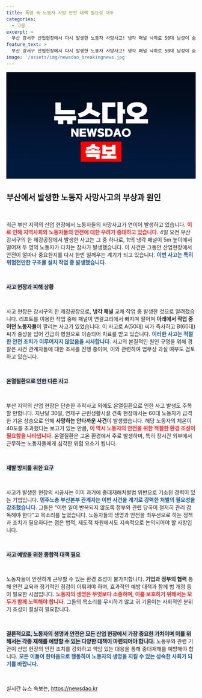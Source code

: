 ```yaml
---
title: 폭염 속 노동자 사망 안전 대책 필요성 대두
categories:
  - 고용
excerpt: >
  부산 강서구 산업현장에서 다시 발생한 노동자 사망사고! 냉각 패널 낙하로 50대 남성이 숨지고 60대가 중상을 입었다. 열사병으로 사망한 사건도 잇따라, 중대재해처벌법의 실효성에 의문이 제기된다. 정부의 강력한 대책이 urgently 필요하다!
feature_text: >
  부산 강서구 산업현장에서 다시 발생한 노동자 사망사고! 냉각 패널 낙하로 50대 남성이 숨지고 60대가 중상을 입었다. 열사병으로 사망한 사건도 잇따라, 중대재해처벌법의 실효성에 의문이 제기된다. 정부의 강력한 대책이 urgently 필요하다!
image: '/assets/img/newsdao_breakingnews.jpg'
---
```


<p><img src="/assets/img/newsdao_breakingnews.jpg" alt="flaretime 속보" /></p>

<h2 data-ke-size="size26">부산에서 발생한 노동자 사망사고의 부상과 원인</h2>

<p data-ke-size="size16">&nbsp;</p>

<p>최근 부산 지역의 산업 현장에서 노동자들의 사망사고가 연이어 발생하고 있습니다. <b><span style="color: #ee2323;">이로 인해 지역사회와 노동자들의 안전에 대한 우려가 증대하고 있습니다.</span></b> 4일 오전 부산 강서구의 한 제강공장에서 발생한 사고는 그 중 하나로, 1t의 냉각 패널이 5m 높이에서 떨어져 두 명의 노동자가 다치는 참사가 발생했습니다. 이 사건은 그동안 산업현장에서 안전이 얼마나 중요한지를 다시 한번 일깨우는 계기가 되고 있습니다. <b><span style="color: #1a5490;">이번 사고는 특히 위험천만한 구조물 설치 작업 중 발생했습니다.</span></b></p>

<p data-ke-size="size16">&nbsp;</p>

<p><b><span style="background-color: #21538527;">사고 현장과 피해 상황</span></b></p>

<p data-ke-size="size16">&nbsp;</p>

<p>사고 현장은 강서구의 한 제강공장으로, <b>냉각 패널</b> 교체 작업 중 발생한 것으로 알려졌습니다. 리프트를 이용한 작업 중에 패널이 연결고리에서 빠지며 떨어져 <b>아래에서 작업 중이던 노동자들</b>이 깔리는 사고가 있었습니다. 이 사고로 A(50대) 씨가 즉사하고 B(60대) 씨가 중상을 입어 긴급히 병원으로 이송되어 치료를 받고 있습니다. <b><span style="color: #1a5490;">이러한 사고는 적절한 안전 조치가 이루어지지 않았음을 시사합니다.</span></b> 사고의 본질적인 원인 규명을 위해 경찰은 사건 관계자들에 대한 조사를 진행 중이며, 이와 관련하여 업무상 과실 여부도 검토하고 있습니다.</p>

<p data-ke-size="size16">&nbsp;</p>

<p><b><span style="background-color: #21538527;">온열질환으로 인한 다른 사고</span></b></p>

<p data-ke-size="size16">&nbsp;</p>

<p>부산 지역의 산업 현장은 단순한 추락사고 외에도 온열질환으로 인한 사고 발생도 주목할 만합니다. 지난달 30일, 연제구 근린생활시설 건축 현장에서는 60대 노동자가 급격한 기온 상승으로 인해 <b>사망하는 안타까운 사건</b>이 발생했습니다. 해당 노동자의 체온이 40도를 초과했다는 보고가 있는 만큼, <b><span style="color: #ee2323;">이 역시 노동자의 안전을 위한 적절한 환경 조성이 필요함을 나타냅니다.</span></b> 온열질환은 고온 환경에서 주로 발생하며, 특히 장시간 외부에서 근무하는 노동자들에게 심각한 위험 요소가 됩니다.</p>

<p data-ke-size="size16">&nbsp;</p>

<p><b><span style="background-color: #21538527;">재발 방지를 위한 요구</span></b></p>

<p data-ke-size="size16">&nbsp;</p>

<p>사고가 발생한 현장의 시공사는 이미 과거에 중대재해처벌법 위반으로 기소된 경력이 있는 기업입니다. <b><span style="color: #1a5490;">민주노총 부산본부 관계자는 이번 사건을 계기로 강력한 처벌의 필요성을 강조했습니다.</span></b> 그들은 “이런 일이 반복되지 않도록 정부와 관련 당국이 철저히 관리 감독해야 한다”고 목소리를 높였습니다. 노동자들의 생명과 안전을 최우선으로 하는 정책과 조치가 필요하다는 점은 법적, 제도적 차원에서도 지속적으로 논의되어야 할 사항입니다.</p>

<p data-ke-size="size16">&nbsp;</p>

<p><b><span style="background-color: #21538527;">사고 예방을 위한 종합적 대책 필요</span></b></p>

<p data-ke-size="size16">&nbsp;</p>

<p>노동자들이 안전하게 근무할 수 있는 환경 조성이 불가피합니다. <b>기업과 정부의 협력</b> 통해 안전 교육과 정기적인 점검이 이뤄져야 하며, 효과적인 예방 대책과 함께 법 개정 등이 필요한 시점입니다. <b><span style="color: #ee2323;"> 노동자의 생명은 무엇보다 소중하며, 이를 보호하기 위해서는 모두가 함께 노력해야 합니다.</span></b> 그들의 목소리를 무시하기 않고 귀 기울이는 사회적인 분위기 조성이 절실히 필요합니다.</p>

<p data-ke-size="size16">&nbsp;</p>

<p><b><span style="background-color: #21538527;">결론적으로, 노동자의 생명과 안전은 모든 산업 현장에서 가장 중요한 가치이며 이를 위해서는 각종 재해를 예방할 수 있는 다양한 대책이 마련되어야 합니다.</span></b> 노동부와 관련 기관이 산업 현장의 안전 조치를 강화하고 책임 있는 대응을 통해 중대재해를 예방해야 합니다. <b><span style="color: #1a5490;">모든 이들이 한마음으로 행동하여 노동자의 생명을 지킬 수 있는 성숙한 사회가 되기를 바랍니다.</span></b> </p>

<p data-ke-size="size16">&nbsp;</p>
실시간 뉴스 속보는, <a href="https://newsdao.kr" rel="dofollow">https://newsdao.kr</a>


